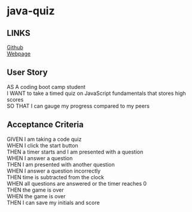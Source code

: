 # java-quiz
## LINKS
[Github](https://github.com/tahachaudhry/java-quiz) </br>
[Webpage](https://tahachaudhry.github.io/java-quiz/)
## User Story 
AS A coding boot camp student </br>
I WANT to take a timed quiz on JavaScript fundamentals that stores high scores</br>
SO THAT I can gauge my progress compared to my peers</br>

## Acceptance Criteria 
GIVEN I am taking a code quiz</br>
WHEN I click the start button</br>
THEN a timer starts and I am presented with a question</br>
WHEN I answer a question</br>
THEN I am presented with another question</br>
WHEN I answer a question incorrectly</br>
THEN time is subtracted from the clock</br>
WHEN all questions are answered or the timer reaches 0</br>
THEN the game is over</br>
WHEN the game is over</br>
THEN I can save my initials and score</br>
